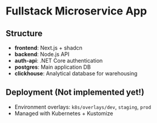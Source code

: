 # Fullstack Microservice App

## Structure
- **frontend**: Next.js + shadcn
- **backend**: Node.js API
- **auth-api**: .NET Core authentication
- **postgres**: Main application DB
- **clickhouse**: Analytical database for warehousing

## Deployment (Not implemented yet!)
- Environment overlays: `k8s/overlays/dev`, `staging`, `prod`
- Managed with Kubernetes + Kustomize
